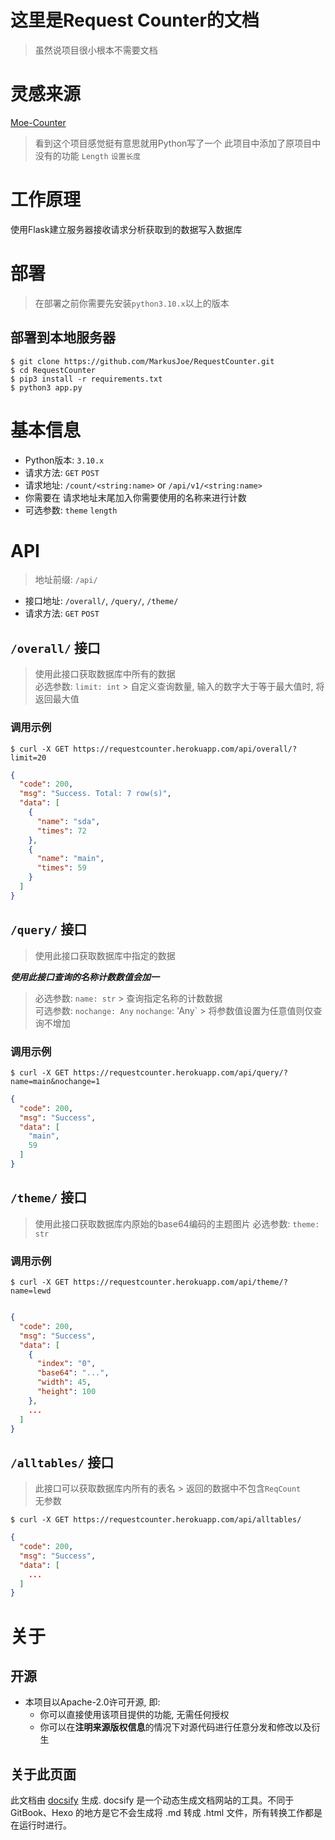 # 这里是Request Counter的文档

> 虽然说项目很小根本不需要文档

# 灵感来源

[Moe-Counter](https://github.com/journey-ad/Moe-counter)
> 看到这个项目感觉挺有意思就用Python写了一个 此项目中添加了原项目中没有的功能 `Length` `设置长度`

# 工作原理

使用Flask建立服务器接收请求分析获取到的数据写入数据库

# 部署

> 在部署之前你需要先安装`python3.10.x`以上的版本

## 部署到本地服务器

 ```shell
 $ git clone https://github.com/MarkusJoe/RequestCounter.git
 $ cd RequestCounter
 $ pip3 install -r requirements.txt
 $ python3 app.py 
 ```

# 基本信息

- Python版本: `3.10.x`
- 请求方法: `GET` `POST`
- 请求地址: `/count/<string:name>` or `/api/v1/<string:name>`
- 你需要在 请求地址末尾加入你需要使用的名称来进行计数
- 可选参数: `theme` `length`

# API

> 地址前缀: `/api/`

- 接口地址: `/overall/`, `/query/`, `/theme/`
- 请求方法: `GET` `POST`

## `/overall/` 接口

> 使用此接口获取数据库中所有的数据  
> 必选参数: `limit: int` > 自定义查询数量, 输入的数字大于等于最大值时, 将返回最大值

### 调用示例

```shell
$ curl -X GET https://requestcounter.herokuapp.com/api/overall/?limit=20
```

```json
{
  "code": 200,
  "msg": "Success. Total: 7 row(s)",
  "data": [
    {
      "name": "sda",
      "times": 72
    },
    {
      "name": "main",
      "times": 59
    }
  ]
}
```

## `/query/` 接口

> 使用此接口获取数据库中指定的数据

***使用此接口查询的名称计数数值会加一***

> 必选参数: `name: str`  > 查询指定名称的计数数据  
> 可选参数: `nochange: Any`
> `nochange`: 'Any` > 将参数值设置为任意值则仅查询不增加

### 调用示例

```shell
$ curl -X GET https://requestcounter.herokuapp.com/api/query/?name=main&nochange=1
```

```json
{
  "code": 200,
  "msg": "Success",
  "data": [
    "main",
    59
  ]
}
```

## `/theme/` 接口

> 使用此接口获取数据库内原始的base64编码的主题图片
> 必选参数: `theme: str`

### 调用示例

```shell
$ curl -X GET https://requestcounter.herokuapp.com/api/theme/?name=lewd
```

```json

{
  "code": 200,
  "msg": "Success",
  "data": [
    {
      "index": "0",
      "base64": "...",
      "width": 45,
      "height": 100
    },
    ...
  ]
}
```

## `/alltables/` 接口

> 此接口可以获取数据库内所有的表名  > 返回的数据中不包含`ReqCount`  
> 无参数

```shell
$ curl -X GET https://requestcounter.herokuapp.com/api/alltables/
```

```json
{
  "code": 200,
  "msg": "Success",
  "data": [
    ...
  ]
}
```

# 关于

## 开源

- 本项目以Apache-2.0许可开源, 即:
    - 你可以直接使用该项目提供的功能, 无需任何授权
    - 你可以在**注明来源版权信息**的情况下对源代码进行任意分发和修改以及衍生

## 关于此页面

此文档由 [docsify](https://github.com/docsifyjs/docsify) 生成. docsify 是一个动态生成文档网站的工具。不同于 GitBook、Hexo 的地方是它不会生成将 .md 转成 .html
文件，所有转换工作都是在运行时进行。
 
